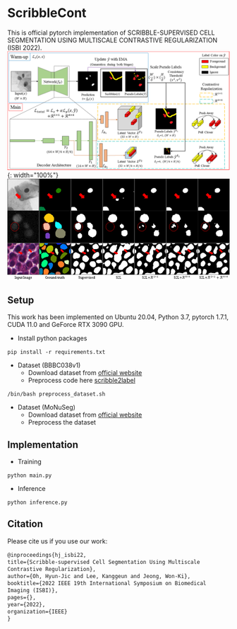 # ScribbleCont

This is official pytorch implementation of SCRIBBLE-SUPERVISED CELL SEGMENTATION USING MULTISCALE CONTRASTIVE REGULARIZATION (ISBI 2022).
![Framework](./figure/framework.png){: width="100%"}
![Result](./figure/result_figure.png)

## Setup
This work has been implemented on Ubuntu 20.04, Python 3.7, pytorch 1.7.1, CUDA 11.0 and GeForce RTX 3090 GPU.
* Install python packages 
```
pip install -r requirements.txt
```
* Dataset (BBBC038v1)
   * Download dataset from [official website](https://bbbc.broadinstitute.org/BBBC038)
   * Preprocess code here [scribble2label](https://github.com/hvcl/scribble2label)
```
/bin/bash preprocess_dataset.sh
```
* Dataset (MoNuSeg)
   * Download dataset from [official website](https://monuseg.grand-challenge.org/Data/)
   * Preprocess the dataset

## Implementation
* Training
```
python main.py
```
* Inference
```
python inference.py
```

## Citation
Please cite us if you use our work:
```
@inproceedings{hj_isbi22,
title={Scribble-supervised Cell Segmentation Using Multiscale Contrastive Regularization},
author={Oh, Hyun-Jic and Lee, Kanggeun and Jeong, Won-Ki},
booktitle={2022 IEEE 19th International Symposium on Biomedical Imaging (ISBI)},
pages={},
year={2022},
organization={IEEE}
}
```
